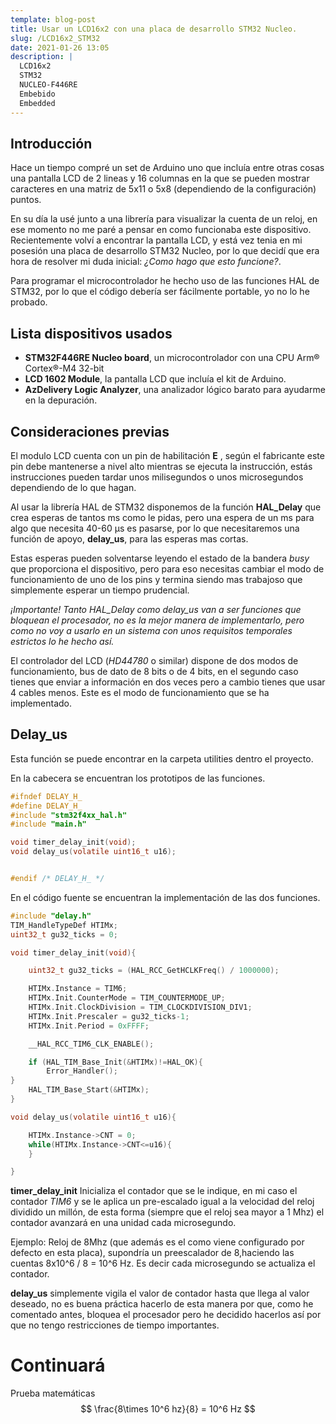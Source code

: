 ```yaml
---
template: blog-post
title: Usar un LCD16x2 con una placa de desarrollo STM32 Nucleo.
slug: /LCD16x2_STM32
date: 2021-01-26 13:05
description: |
  LCD16x2
  STM32
  NUCLEO-F446RE
  Embebido
  Embedded
---
```

## Introducción

Hace un tiempo compré un set de Arduino uno que incluía entre otras cosas una pantalla LCD de 2 lineas y 16 columnas en la que se pueden mostrar caracteres en una matriz de 5x11 o 5x8 (dependiendo de la configuración) puntos.

En su día la usé junto a una librería para visualizar la cuenta de un reloj, en ese momento no me paré a pensar en como funcionaba este dispositivo.  Recientemente volví a encontrar la pantalla LCD, y está vez tenia en mi posesión  una placa de desarrollo STM32 Nucleo, por lo que decidí que era hora de resolver mi duda inicial: *¿Como hago que esto funcione?*.

Para programar el microcontrolador he hecho uso de las funciones HAL de STM32, por lo que el código debería ser fácilmente portable, yo no lo he probado.

## Lista dispositivos usados

* **STM32F446RE Nucleo board**, un microcontrolador con una CPU Arm® Cortex®-M4 32-bit
* **LCD 1602 Module**, la pantalla LCD que incluía el kit de Arduino.
* **AzDelivery Logic Analyzer**, una analizador lógico barato para ayudarme en la depuración.

## Consideraciones previas

El modulo LCD cuenta con un pin de habilitación **E** , según el fabricante este pin debe mantenerse a nivel alto mientras se ejecuta la instrucción, estás instrucciones pueden tardar unos milisegundos o unos microsegundos dependiendo de lo que hagan.

Al usar la librería HAL de STM32 disponemos de la función **HAL\_Delay** que crea esperas de tantos ms como le pidas, pero una espera de un ms para algo que necesita 40-60 μs es pasarse, por lo que necesitaremos una función de apoyo, **delay\_us**, para las esperas mas cortas.

Estas esperas pueden solventarse leyendo el estado de la bandera *busy* que proporciona el dispositivo, pero para eso necesitas cambiar el modo de funcionamiento de uno de los pins y termina siendo mas trabajoso que simplemente esperar un tiempo prudencial.

*¡Importante! Tanto HAL_Delay como delay_us van a ser funciones que bloquean el procesador, no es la mejor manera de implementarlo, pero como no voy a usarlo en un sistema con unos requisitos temporales estrictos lo he hecho así.*

El controlador del LCD (*HD44780* o similar) dispone de dos modos de funcionamiento, bus de dato de 8 bits o de 4 bits, en el segundo caso tienes que enviar a información en dos veces pero a cambio tienes que usar 4 cables menos. Este es el modo de funcionamiento que se ha implementado.

## Delay_us

Esta función se puede encontrar en la carpeta utilities dentro el proyecto.

En la cabecera se encuentran los prototipos de las funciones.

```c
#ifndef DELAY_H_
#define DELAY_H_
#include "stm32f4xx_hal.h"
#include "main.h"

void timer_delay_init(void);
void delay_us(volatile uint16_t u16);


#endif /* DELAY_H_ */
```

En el código fuente se encuentran la implementación de las dos funciones.

```c
#include "delay.h"
TIM_HandleTypeDef HTIMx;
uint32_t gu32_ticks = 0;

void timer_delay_init(void){

	uint32_t gu32_ticks = (HAL_RCC_GetHCLKFreq() / 1000000);

	HTIMx.Instance = TIM6;
	HTIMx.Init.CounterMode = TIM_COUNTERMODE_UP;
	HTIMx.Init.ClockDivision = TIM_CLOCKDIVISION_DIV1;
	HTIMx.Init.Prescaler = gu32_ticks-1;
	HTIMx.Init.Period = 0xFFFF;

	__HAL_RCC_TIM6_CLK_ENABLE();

	if (HAL_TIM_Base_Init(&HTIMx)!=HAL_OK){
		Error_Handler();
}
	HAL_TIM_Base_Start(&HTIMx);
}

void delay_us(volatile uint16_t u16){

	HTIMx.Instance->CNT = 0;
	while(HTIMx.Instance->CNT<=u16){
	}

}
```

**timer\_delay\_init** Inicializa el contador que se le indique, en mi caso el contador *TIM6* y se le aplica un pre-escalado  igual a la velocidad del reloj dividido un millón, de esta forma (siempre que el reloj sea mayor a 1 Mhz) el contador avanzará en una unidad cada microsegundo.

Ejemplo: Reloj de 8Mhz (que además es el como viene configurado por defecto en esta placa), supondría un preescalador de 8,haciendo las cuentas 8x10^6 / 8 = 10^6 Hz.  Es decir cada microsegundo se actualiza el contador.

**delay_us** simplemente vigila el valor de contador hasta que llega al valor deseado, no es buena práctica hacerlo de esta manera por que, como he comentado antes, bloquea el procesador pero he decidido hacerlos así por que no tengo restricciones de tiempo importantes.

# Continuará

Prueba matemáticas
$$
\frac{8\times 10^6 hz}{8} = 10^6 Hz
$$
